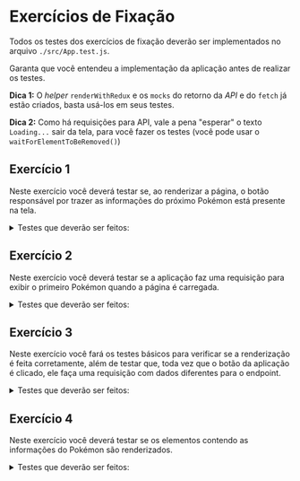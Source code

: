 # Exercícios de Fixação

Todos os testes dos exercícios de fixação deverão ser implementados no arquivo `./src/App.test.js`.

Garanta que você entendeu a implementação da aplicação antes de realizar os testes.

**Dica 1:** O *helper* `renderWithRedux` e os `mocks` do retorno da *API* e do `fetch` já estão criados, basta usá-los em seus testes.

**Dica 2:** Como há requisições para API, vale a pena "esperar" o texto `Loading...` sair da tela, para você fazer os testes (você pode usar o `waitForElementToBeRemoved()`)

## Exercício 1

Neste exercício você deverá testar se, ao renderizar a página, o botão responsável por trazer as informações do próximo Pokémon está presente na tela.

<details>
  <summary>Testes que deverão ser feitos: </summary>

1. Teste se o fetch é chamado uma vez ao carregar a página;
2. Teste se, após a primeira chamada do fetch, o botão de "Próximo Pokémon" está presente na tela.

</details>

## Exercício 2

Neste exercício você deverá testar se a aplicação faz uma requisição para exibir o primeiro Pokémon quando a página é carregada.

<details>
  <summary>Testes que deverão ser feitos: </summary>

1. Teste se o fetch é chamado apenas uma vez ao carregar a página;
2. Teste se o fetch foi chamado utilizando o endpoint de um Pokémon.
    - Você pode utilizar o endpoint do _Froakie_ para construir este teste: `https://pokeapi.co/api/v2/pokemon/656/`

    > **OBS:** A chamada do fetch depende do retorno da função `randomNumber`. Portanto, para testar se o fetch é chamado com um endpoint específico, você deve ser capaz de controlar o valor que é retornado pela `randomNumber`.

</details>

## Exercício 3

Neste exercício você fará os testes básicos para verificar se a renderização é feita corretamente, além de testar que, toda vez que o botão da aplicação é clicado, ele faça uma requisição com dados diferentes para o endpoint.

<details>
  <summary>Testes que deverão ser feitos: </summary>

1. Teste se, após clicar no botão que traz o próximo Pokémon, o fetch foi chamado novamente, mas agora utilizando o endpoint com o número identificador de outro Pokémon.
    - Você pode utilizar o endpoint do _Drowzee_ para construir este teste: `https://pokeapi.co/api/v2/pokemon/96/`
    - Lembre-se de controlar o valor que é retornado pela função `randomNumber`

</details>

## Exercício 4

Neste exercício você deverá testar se os elementos contendo as informações do Pokémon são renderizados.

<details>
  <summary>Testes que deverão ser feitos: </summary>

A tela inicia com um Pokémon renderizado. Com base nisso:

1. Teste se o elemento que exibe o nome do Pokémon está presente na tela. Você pode verificar se o `data-testid=pokemon-name` está na tela.
2. Teste se o elemento que exibe a imagem do Pokémon está presente na tela.
    > Você pode utilizar a [documentação da React Testing Library](https://testing-library.com/docs/queries/about/) para encontrar a query mais adequada para este caso.

</details>
